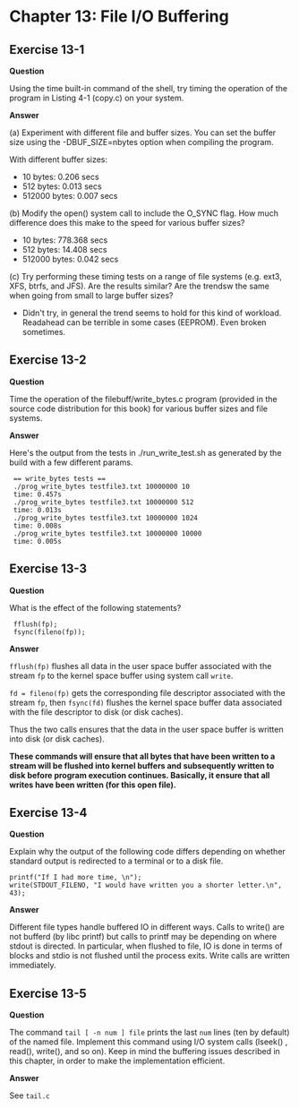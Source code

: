 Chapter 13: File I/O Buffering
==============================

Exercise 13-1
-------------

**Question**

Using the time built-in command of the shell, try timing the operation
of the program in Listing 4-1 (copy.c) on your system.

**Answer**

(a) Experiment with different file and buffer sizes.  You can set the
buffer size using the -DBUF_SIZE=nbytes option when compiling the
program.

With different buffer sizes:

 - 10 bytes: 0.206 secs
 - 512 bytes: 0.013 secs
 - 512000 bytes: 0.007 secs

(b) Modify the open() system call to include the O_SYNC flag.  How
much difference does this make to the speed for various buffer sizes?

 - 10 bytes: 778.368 secs
 - 512 bytes: 14.408 secs
 - 512000 bytes: 0.042 secs 

(c) Try performing these timing tests on a range of file systems
(e.g. ext3, XFS, btrfs, and JFS).  Are the results similar?  Are the
trendsw the same when going from small to large buffer sizes?

  - Didn't try, in general the trend seems to hold for this kind of
    workload.  Readahead can be terrible in some cases (EEPROM).  Even
    broken sometimes.

Exercise 13-2
-------------

**Question**

Time the operation of the filebuff/write_bytes.c program (provided in
the source code distribution for this book) for various buffer sizes
and file systems.

**Answer**

Here's the output from the tests in ./run_write_test.sh as generated
by the build with a few different params.

     == write_bytes tests ==
     ./prog_write_bytes testfile3.txt 10000000 10
     time: 0.457s
     ./prog_write_bytes testfile3.txt 10000000 512
     time: 0.013s
     ./prog_write_bytes testfile3.txt 10000000 1024
     time: 0.008s
     ./prog_write_bytes testfile3.txt 10000000 10000
     time: 0.005s

Exercise 13-3
-------------

**Question**

What is the effect of the following statements?

     fflush(fp);
     fsync(fileno(fp));

**Answer**

`fflush(fp)` flushes all data in the user space buffer associated with the stream `fp` to the kernel 
space buffer using system call `write`.

`fd = fileno(fp)` gets the corresponding file descriptor associated with the stream `fp`, then `fsync(fd)`
flushes the kernel space buffer data associated with the file descriptor to disk (or disk caches).

Thus the two calls ensures that the data in the user space buffer is written into disk (or disk caches).

__These commands will ensure that all bytes that have been written to a
stream will be flushed into kernel buffers and subsequently written to
disk before program execution continues.  Basically, it ensure that
all writes have been written (for this open file).__

Exercise 13-4
-------------

**Question**

Explain why the output of the following code differs depending on
whether standard output is redirected to a terminal or to a disk file.

    printf("If I had more time, \n");
    write(STDOUT_FILENO, "I would have written you a shorter letter.\n", 43);

**Answer**

Different file types handle buffered IO in different ways.  Calls to
write() are not bufferd (by libc printf) but calls to printf may be
depending on where stdout is directed.  In particular, when flushed to
file, IO is done in terms of blocks and stdio is not flushed until the
process exits.  Write calls are written immediately.

Exercise 13-5
-------------

**Question**

The command `tail [ -n num ] file` prints the last `num` lines (ten by
default) of the named file.  Implement this command using I/O system
calls (lseek() , read(), write(), and so on).  Keep in mind the
buffering issues described in this chapter, in order to make the
implementation efficient.

**Answer**

See `tail.c`
